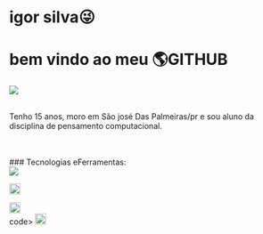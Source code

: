 <div display="inline-block">
<h1 aling="left">igor silva😜 </h1>
<h1 aling="left"> bem vindo ao meu 🌎<b>GITHUB</b> </h1>

<img src="https://cdn.jsdelivr.net/gh/devicons/devicon/icons/facebook/facebook-original.svg" />


</br>
</br>

Tenho 15 anos, moro em São josé Das Palmeiras/pr e sou aluno da disciplina de pensamento computacional.

</br>
</br>
### Tecnologias eFerramentas:
<code>
<img  widht="20px"- src="https://cdn.jsdelivr.net/gh/devicons/devicon/icons/html5/html5-original.svg" />
</code>
<code>
<img width="20px" src="https://cdn.jsdelivr.net/gh/devicons/devicon/icons/css3/css3-original-wordmark.svg" />
</code>
<code>
<img  width="20px" src="https://cdn.jsdelivr.net/gh/devicons/devicon/icons/git/git-original.svg" />
</code>code>
<img width="20px" src="https://cdn.jsdelivr.net/gh/devicons/devicon/icons/github/github-original.svg" />
</code>
<code>
  <img="20px" src="https://cdn.jsdelivr.net/gh/devicons/devicon/icons/vscode/vscode-plain.svg" />
</code>
